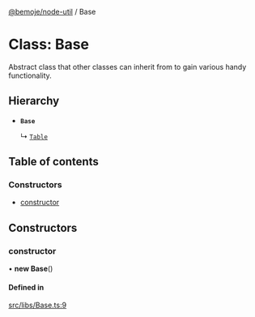 [@bemoje/node-util](../README.md) / Base

# Class: Base

Abstract class that other classes can inherit from to gain various handy functionality.

## Hierarchy

- **`Base`**

  ↳ [`Table`](Table.md)

## Table of contents

### Constructors

- [constructor](Base.md#constructor)

## Constructors

### constructor

• **new Base**()

#### Defined in

[src/libs/Base.ts:9](https://github.com/bemoje/bemoje-node-util/blob/48d9471/src/libs/Base.ts#L9)
